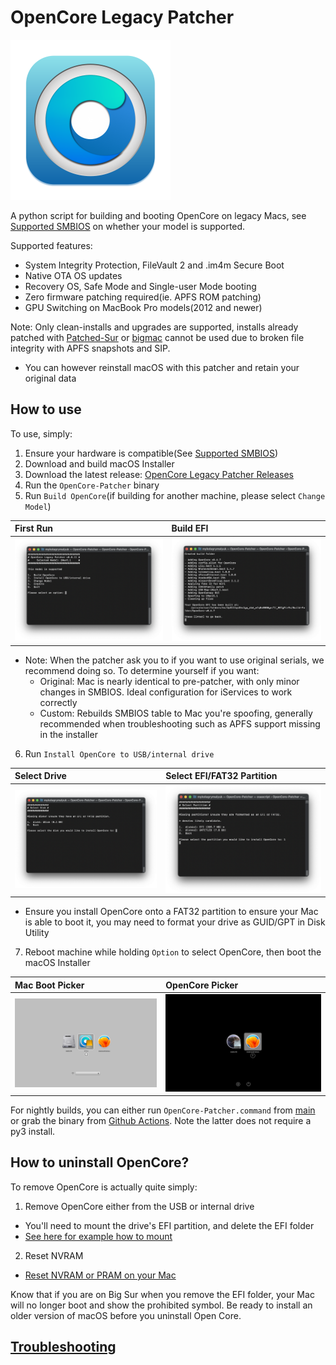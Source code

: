# OpenCore Legacy Patcher

<img src="images/OC-Patcher.png" width="256">

A python script for building and booting OpenCore on legacy Macs, see [Supported SMBIOS](/docs/MODELS.md) on whether your model is supported.

Supported features:

* System Integrity Protection, FileVault 2 and .im4m Secure Boot
* Native OTA OS updates
* Recovery OS, Safe Mode and Single-user Mode booting
* Zero firmware patching required(ie. APFS ROM patching)
* GPU Switching on MacBook Pro models(2012 and newer)

Note: Only clean-installs and upgrades are supported, installs already patched with [Patched-Sur](https://github.com/BenSova/Patched-Sur) or [bigmac](https://github.com/StarPlayrX/bigmac) cannot be used due to broken file integrity with APFS snapshots and SIP.

* You can however reinstall macOS with this patcher and retain your original data

## How to use

To use, simply:

1. Ensure your hardware is compatible(See [Supported SMBIOS](/docs/MODELS.md))
2. Download and build macOS Installer
3. Download the latest release: [OpenCore Legacy Patcher Releases](https://github.com/dortania/Opencore-Legacy-Patcher/releases)
4. Run the `OpenCore-Patcher` binary
5. Run `Build OpenCore`(if building for another machine, please select `Change Model`)

| First Run | Build EFI |
| :--- | :--- |
| ![](images/first-run.png) | ![](images/build-efi.png) |

  * Note: When the patcher ask you to if you want to use original serials, we recommend doing so. To determine yourself if you want:
    * Original: Mac is nearly identical to pre-patcher, with only minor changes in SMBIOS. Ideal configuration for iServices to work correctly
	* Custom: Rebuilds SMBIOS table to Mac you're spoofing, generally recommended when troubleshooting such as APFS support missing in the installer

6. Run `Install OpenCore to USB/internal drive`

| Select Drive | Select EFI/FAT32 Partition |
| :--- | :--- |
| ![](images/disk-start.png) | ![](images/disk-efi.png) |

  * Ensure you install OpenCore onto a FAT32 partition to ensure your Mac is able to boot it, you may need to format your drive as GUID/GPT in Disk Utility
  
7. Reboot machine while holding `Option` to select OpenCore, then boot the macOS Installer

| Mac Boot Picker | OpenCore Picker |
| :--- | :--- |
| ![](images/efi-boot.png) | ![](images/oc-boot.png) |

For nightly builds, you can either run `OpenCore-Patcher.command` from [main](https://github.com/dortania/Opencore-Legacy-Patcher/archive/main.zip) or grab the binary from  [Github Actions](https://github.com/dortania/Opencore-Legacy-Patcher/actions). Note the latter does not require a py3 install.

## How to uninstall OpenCore?

To remove OpenCore is actually quite simply:

1. Remove OpenCore either from the USB or internal drive
  * You'll need to mount the drive's EFI partition, and delete the EFI folder
  * [See here for example how to mount](https://dortania.github.io/OpenCore-Post-Install/universal/oc2hdd.html)
2. Reset NVRAM
  * [Reset NVRAM or PRAM on your Mac](https://support.apple.com/HT204063)
  
Know that if you are on Big Sur when you remove the EFI folder, your Mac will no longer boot and show the prohibited symbol. Be ready to install an older version of macOS before you uninstall Open Core.

## [Troubleshooting](/docs/TROUBLESHOOTING.md)
